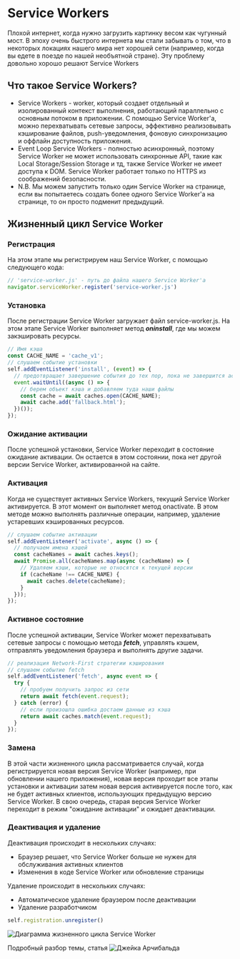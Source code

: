 # Service Workers

Плохой интернет, когда нужно загрузить картинку весом как чугунный мост. В эпоху очень быстрого интернета мы стали забывать о том, что в некоторых локациях нашего мира нет хорошей сети (например, когда вы едете в поезде по нашей необъятной стране). Эту проблему довольно хорошо решают Service Workers

## Что такое Service Workers?

- Service Workers - worker, который создает отдельный и изолированный контекст выполнения, работающий параллельно с основным потоком в приложении. С помощью Service Worker'a, можно перехватывать сетевые запросы, эффективно реализовывать кэширование файлов, push-уведомления, фоновую синхронизацию и оффлайн доступность приложения.
- Event Loop Service Workers - полностью асинхронный, поэтому Service Worker не может использовать синхронные API, такие как Local Storage/Session Storage и тд, также Service Worker не имеет доступа к DOM. Service Worker работает только по HTTPS из соображений безопасности.
- N.B. Мы можем запустить только один Service Worker на странице, если вы попытаетесь создать более одного Service Worker'a на странице, то он просто подменит предыдущий.

## Жизненный цикл Service Worker

### Регистрация
На этом этапе мы регистрируем наш Service Worker, с помощью следующего кода:

```JavaScript
// 'service-worker.js' - путь до файла нашего Service Worker'a
navigator.serviceWorker.register('service-worker.js')
```
### Установка
После регистрации Service Worker загружает файл service-worker.js. На этом этапе Service Worker выполняет метод ***oninstall***, где мы можем закэшировать ресурсы.

```JavaScript
// Имя кэша
const CACHE_NAME = 'cache_v1';
// слушаем событие установки
self.addEventListener('install', (event) => {
  // предотвращает завершение события до тех пор, пока не завершится асинхронная операция(используется, чтобы Service Worker не был деактивирован браузером)
  event.waitUntil((async () => {
    // берем объект кэша и добавляем туда наши файлы
    const cache = await caches.open(CACHE_NAME);
    await cache.add('fallback.html');
  })());
});
```
### Ожидание активации
После успешной установки, Service Worker переходит в состояние ожидание активации. Он остается в этом состоянии, пока нет другой версии Service Worker, активированной на сайте.

### Активация
Когда не существует активных Service Workers, текущий Service Worker активируется. В этот момент он выполняет метод onactivate. В этом методе можно выполнять различные операции, например, удаление устаревших кэшированных ресурсов.

```JavaScript
// слушаем событие активации
self.addEventListener('activate', async () => {
  // получаем имена кэшей
  const cacheNames = await caches.keys();
  await Promise.all(cacheNames.map(async (cacheName) => {
    // Удаляем кэши, которые не относятся к текущей версии
    if (cacheName !== CACHE_NAME) {
      await caches.delete(cacheName);
    }
  }));
});
```
### Активное состояние
После успешной активации, Service Worker может перехватывать сетевые запросы с помощью метода ***fetch***, управлять кэшем, отправлять уведомления браузера и выполнять другие задачи.

```JavaScript
// реализация Network-First стратегии кэширования
// слушаем событие fetch
self.addEventListener('fetch', async event => {
  try {
    // пробуем получить запрос из сети
    return await fetch(event.request);
  } catch (error) {
    // если произошла ошибка достаем данные из кэша
    return await caches.match(event.request);
  }
});
```

### Замена
В этой части жизненного цикла рассматривается случай, когда регистрируется новая версия Service Worker (например, при обновлении нашего приложения), новая версия проходит все этапы установки и активации затем новая версия активируется после того, как не будет активных клиентов, использующих предыдущую версию Service Worker. В свою очередь, старая версия Service Worker переходит в режим "ожидание активации" и ожидает деактивации.

### Деактивация и удаление
Деактивация происходит в нескольких случаях:
- Браузер решает, что Service Worker больше не нужен для обслуживания активных клиентов
- Изменения в коде Service Worker или обновление страницы

Удаление происходит в нескольких случаях:
- Автоматическое удаление браузером после деактивации
- Удаление разработчиком
```JavaScript
self.registration.unregister()
```

![Диаграмма жизненного цикла Service Worker](https://github.com/wmcheck/Notes/assets/2428660/0df4ea71-f58a-4ea3-9661-e05e3638cfab)

Подробный разбор темы, статья ![Джейка Арчибальда](https://web.dev/articles/service-worker-lifecycle)

